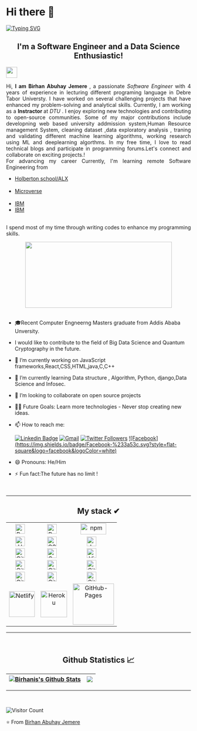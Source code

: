 # Hi there 👋
[![Typing SVG](https://readme-typing-svg.herokuapp.com?size=35&duration=4500&color=975BF7&center=true&vCenter=true&width=1000&lines=Welcome!%F0%9F%A4%97;I'm+Birhan+Abuhay+Jemere+%F0%9F%91%8B;Nice+to+meet+you!%F0%9F%98%84)](https://git.io/typing-svg)

<h2 align="center"> I'm a Software Engineer and a Data Science Enthusiastic!</h2>
<img align="center" src="https://media.giphy.com/media/WUlplcMpOCEmTGBtBW/giphy.gif" width="30">
<div align="justify">
<p align="justify"> Hi, <strong> I am Birhan Abuhay Jemere </strong>, a passionate <em>Software Engineer </em> with 4 years of experience in lecturing different programing language in Debre Tabor Universty. I have worked on several challenging projects that have enhanced my problem-solving and analytical skills. Currently, I am working as a <b> Instractor </b> at <em> DTU </em>. I enjoy exploring new technologies and contributing to open-source communities. Some of my major contributions include developning web based university addmission system,Human Resource management System, cleaning dataset ,data exploratory analysis , traning and validating different machine learning algorithms, working research using ML and deeplearning algorthms. In my free time, I love to read technical blogs and participate in programming forums.Let's connect and collaborate on exciting projects.!<br> For advancing my career Currently, I'm learning remote Software Engineering from 
<ul>
  <li><a href="https://www.alxafrica.com/">Holberton school/ALX</a></li><br>
  <li><a href="https://www.microverse.org/">Microverse </a></li><br>
  <li><a href="https://www.coursera.org/professional-certificates/ibm-backend-development" > IBM </a> </li>
  <li><a href="https://www.coursera.org/professional-certificates/ibm-backend-development" > IBM </a> </li>
   
</ul> <br> I spend most of my time through writing codes to enhance my programming skills.</p>
</div>
<div align="center">
<img align="center" src="https://media2.giphy.com/media/qgQUggAC3Pfv687qPC/giphy.gif" width="400" height="180" />

</div>

<!-- - <p>You can check out my portfolio <a href="https://somdotta-dev.netlify.app/">here</a><img src="https://media.giphy.com/media/cKPse5DZaptID3YAMK/giphy.gif" width="60"></p> -->
<br>

- 🎓Recent Computer Engneerng Masters graduate from Addis Ababa Unversity.
- I would like to contribute to the field of Big Data Science and Quantum Cryptography in the future.
- 🔭 I’m currently working on JavaScript frameworks,React,CSS,HTML,java,C,C++
- 🌱 I’m currently learning Data structure , Algorithm, Python, django,Data Science and Infosec.
- 👯 I’m looking to collaborate on open source projects
- 💪🏼 Future Goals: Learn more technologies - Never stop creating new ideas.
- 📫 How to reach me: 

   [![Linkedin Badge](https://img.shields.io/badge/LinkedIn-0077B5?style=for-the-badge&logo=linkedin&logoColor=white)](https://www.linkedin.com/in/birhan-abuhay-jemere-a30b441a3/)     [![Gmail](https://img.shields.io/badge/-GMAIL-D14836?style=for-the-badge&logo=gmail&logoColor=white)](mailto:bura.abuy2015@gmail.com)    [![Twitter Followers](https://img.shields.io/twitter/follow/TwitterHandle?style=social)](href="https://twitter.com/AbuhayJemere)  [![Facebook] (https://img.shields.io/badge/Facebook-%233a53c.svg?style=flat-square&logo=facebook&logoColor=white)](https://www.facebook.com/profile.php?id=100031975305010/)

- 😄 Pronouns: He/Him
- ⚡ Fun fact:The future has no limit !


<br>
<hr>
<h2 align="center"> My stack ✔︎ </h2>

<table align="center">
    <tr>
      <td align="center"><img align="center" alt="React" width="26px" src="https://cdn.jsdelivr.net/gh/devicons/devicon/icons/react/react-original.svg" style="padding-right:10px;" /></td>
      <td align="center"><img align="center" alt="Redux" width="26px" src="https://encrypted-tbn0.gstatic.com/images?q=tbn:ANd9GcRbDn-_kLAcnntK415Ct2XJd9Uz6A74Qs6LkvcoS6GNWzG-0zsBTBS1EUTYdJXXJn-JnqQ&usqp=CAU" style="padding-right:10px;" /></td>
      <td align="center"><img align="center" alt="npm" width="70px" height="30px" src="https://miro.medium.com/max/992/1*vNxRoIvGAIXuArDaSRYjLw.png"/></td>
    </tr>
    <tr>
        <td align="center"><img align="center" alt="HTML5" width="26px" src="https://cdn.jsdelivr.net/gh/devicons/devicon/icons/html5/html5-original.svg" style="padding-right:10px;" /></td>
        <td align="center"><img align="center" alt="CSS3" width="26px" src="https://cdn.jsdelivr.net/gh/devicons/devicon/icons/css3/css3-original.svg" style="padding-right:10px;" /></td>
        <td align="center"><img align="center" alt="JavaScript" width="26px" src="https://cdn.jsdelivr.net/gh/devicons/devicon/icons/javascript/javascript-original.svg" style="padding-right:10px;" /></td>
    </tr>
    <tr>
        <td align="center"><img align="center" alt="GitHub" width="26px" src="https://c.neh.tw/thumb/f/720/comhiclipartdxcpb.jpg" style="padding-right:10px;" /></td>
        <td align="center"><img align="center" alt="Sass" width="26px" src="https://cdn.jsdelivr.net/gh/devicons/devicon/icons/sass/sass-original.svg" style="padding-right:10px;" /></td>
        <td align="center">
        <img align="center" alt="Visual Studio Code" width="26px" src="https://cdn.jsdelivr.net/gh/devicons/devicon/icons/vscode/vscode-original.svg" style="padding-right:10px;" /></td>
    </tr>
    <tr>
      <td align="center"><img align="center" alt="Git" width="26px" src="https://cdn.jsdelivr.net/gh/devicons/devicon/icons/git/git-original.svg" style="padding-right:10px;" /></td>
      <td align="center"><img align="center" alt="Git" width="26px" src="https://www.pngitem.com/pimgs/m/288-2880547_node-node-js-hd-png-download.png" style="padding-right:10px;" /></td>
      <td align="center"><img align="center" alt="Git" width="26px" src="https://upload.wikimedia.org/wikipedia/commons/thumb/2/29/Postgresql_elephant.svg/1985px-Postgresql_elephant.svg.png" style="padding-right:10px;" /></td>
    </tr>
    <tr>
      <td align="center"><img align="center" alt="Git" width="26px" src="https://upload.wikimedia.org/wikipedia/commons/thumb/7/73/Ruby_logo.svg/1200px-Ruby_logo.svg.png" style="padding-right:10px;" /></td>
      <td align="center"><img align="center" alt="Git" width="26px" src="https://upload.wikimedia.org/wikipedia/commons/thumb/6/62/Ruby_On_Rails_Logo.svg/1200px-Ruby_On_Rails_Logo.svg.png" style="padding-right:10px;" /></td>
      <td align="center"><img align="center" alt="Git" width="26px" src="https://user-images.githubusercontent.com/5307958/38454395-eba34a8a-3a90-11e8-9c95-680a7aea037f.png" style="padding-right:10px;" /></td>
    </tr>
    <tr>
      <td align="center"><img alt="Netlify" width="70px" src="https://img.shields.io/badge/-Netlify-white?logo=Netlify&logoColor=00C7B7&style=plastic"/></td>
      <td align="center"><img alt="Heroku" width="72px" src="https://img.shields.io/badge/-Heroku-white?logo=Heroku&logoColor=430098&style=plastic"/></td>
      <td align="center"><img alt="GitHub-Pages" width="112px" src="https://www.vhv.rs/dpng/d/443-4430861_django-python-logo-png-png-download-django-python.png"/></td>
    </tr>
</table>
<hr>

<br>

  <h2 align="center"> Github Statistics 📈 </h2>


| <a href="https://github-readme-stats.vercel.app/api?username=TgGeda&show_icons=true&theme=radical"><img align="center" src="https://github-readme-stats.vercel.app/api?username=TgGeda&show_icons=true&theme=radical" alt="Birhanis's Github Stats" /></a> | <a href="https://github-readme-stats.vercel.app/api/top-langs/?username=TgGeda&layout=compact&theme=radical"><img align="center" src="https://github-readme-stats.vercel.app/api/top-langs/?username=TgGeda&layout=compact&theme=radical" /></a> |
| ------------- | ------------- |
<hr>
<br>

![Visitor Count](https://profile-counter.glitch.me/{TgGeda}/count.svg)

⭐️ From [Birhan Abuhay Jemere](http://www.github.com/TgGeda)

